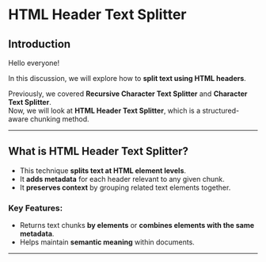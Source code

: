 # HTML Header Text Splitter

## Introduction

Hello everyone!

In this discussion, we will explore how to **split text using HTML headers**.

Previously, we covered **Recursive Character Text Splitter** and **Character Text Splitter**.  
Now, we will look at **HTML Header Text Splitter**, which is a structured-aware chunking method.

---

## What is HTML Header Text Splitter?

- This technique **splits text at HTML element levels**.
- It **adds metadata** for each header relevant to any given chunk.
- It **preserves context** by grouping related text elements together.

### **Key Features:**

- Returns text chunks **by elements** or **combines elements with the same metadata**.
- Helps maintain **semantic meaning** within documents.

---
